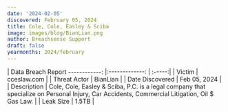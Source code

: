 ```yaml
---
date: '2024-02-05'
discovered: February 05, 2024
title: Cole, Cole, Easley & Sciba
image: images/blog/BianLian.png
author: Breachsense Support
draft: false
yearmonths: 2024/february
---
```



| Data Breach Report
------------:     |:-------------:    | :-----:|
| Victim      | cceslaw.com      | 
| Threat Actor      | BianLian      | 
| Date Discovered      | Feb 05, 2024      | 
| Description      | Cole, Cole, Easley & Sciba, P.C. is a legal company that specialize on Personal Injury, Car Accidents, Commercial Litigation, Oil $ Gas Law.      | 
| Leak Size      | 1.5TB      | 


